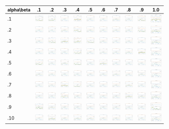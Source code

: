 | alpha\beta|.1|.2|.3|.4|.5|.6|.7|.8|.9|1.0| 
| -| -| -| -| -| -| -| -| -| -|  -|
| .1 |![](result_1_1_epoch_1000/plot/0_data0_train.png) |![](result_1_2_epoch_1000/plot/0_data0_train.png) |![](result_1_3_epoch_1000/plot/0_data0_train.png) |![](result_1_4_epoch_1000/plot/0_data0_train.png) |![](result_1_5_epoch_1000/plot/0_data0_train.png) |![](result_1_6_epoch_1000/plot/0_data0_train.png) |![](result_1_7_epoch_1000/plot/0_data0_train.png) |![](result_1_8_epoch_1000/plot/0_data0_train.png) |![](result_1_9_epoch_1000/plot/0_data0_train.png) |![](result_1_10_epoch_1000/plot/0_data0_train.png)|
| .2 |![](result_2_1_epoch_1000/plot/0_data0_train.png) |![](result_2_2_epoch_1000/plot/0_data0_train.png) |![](result_2_3_epoch_1000/plot/0_data0_train.png) |![](result_2_4_epoch_1000/plot/0_data0_train.png) |![](result_2_5_epoch_1000/plot/0_data0_train.png) |![](result_2_6_epoch_1000/plot/0_data0_train.png) |![](result_2_7_epoch_1000/plot/0_data0_train.png) |![](result_2_8_epoch_1000/plot/0_data0_train.png) |![](result_2_9_epoch_1000/plot/0_data0_train.png) |![](result_2_10_epoch_1000/plot/0_data0_train.png)|
| .3 |![](result_3_1_epoch_1000/plot/0_data0_train.png) |![](result_3_2_epoch_1000/plot/0_data0_train.png) |![](result_3_3_epoch_1000/plot/0_data0_train.png) |![](result_3_4_epoch_1000/plot/0_data0_train.png) |![](result_3_5_epoch_1000/plot/0_data0_train.png) |![](result_3_6_epoch_1000/plot/0_data0_train.png) |![](result_3_7_epoch_1000/plot/0_data0_train.png) |![](result_3_8_epoch_1000/plot/0_data0_train.png) |![](result_3_9_epoch_1000/plot/0_data0_train.png) |![](result_3_10_epoch_1000/plot/0_data0_train.png)|
| .4 |![](result_4_1_epoch_1000/plot/0_data0_train.png) |![](result_4_2_epoch_1000/plot/0_data0_train.png) |![](result_4_3_epoch_1000/plot/0_data0_train.png) |![](result_4_4_epoch_1000/plot/0_data0_train.png) |![](result_4_5_epoch_1000/plot/0_data0_train.png) |![](result_4_6_epoch_1000/plot/0_data0_train.png) |![](result_4_7_epoch_1000/plot/0_data0_train.png) |![](result_4_8_epoch_1000/plot/0_data0_train.png) |![](result_4_9_epoch_1000/plot/0_data0_train.png) |![](result_4_10_epoch_1000/plot/0_data0_train.png)|
| .5 |![](result_5_1_epoch_1000/plot/0_data0_train.png) |![](result_5_2_epoch_1000/plot/0_data0_train.png) |![](result_5_3_epoch_1000/plot/0_data0_train.png) |![](result_5_4_epoch_1000/plot/0_data0_train.png) |![](result_5_5_epoch_1000/plot/0_data0_train.png) |![](result_5_6_epoch_1000/plot/0_data0_train.png) |![](result_5_7_epoch_1000/plot/0_data0_train.png) |![](result_5_8_epoch_1000/plot/0_data0_train.png) |![](result_5_9_epoch_1000/plot/0_data0_train.png) |![](result_5_10_epoch_1000/plot/0_data0_train.png)|
| .6 |![](result_6_1_epoch_1000/plot/0_data0_train.png) |![](result_6_2_epoch_1000/plot/0_data0_train.png) |![](result_6_3_epoch_1000/plot/0_data0_train.png) |![](result_6_4_epoch_1000/plot/0_data0_train.png) |![](result_6_5_epoch_1000/plot/0_data0_train.png) |![](result_6_6_epoch_1000/plot/0_data0_train.png) |![](result_6_7_epoch_1000/plot/0_data0_train.png) |![](result_6_8_epoch_1000/plot/0_data0_train.png) |![](result_6_9_epoch_1000/plot/0_data0_train.png) |![](result_6_10_epoch_1000/plot/0_data0_train.png)|
| .7 |![](result_7_1_epoch_1000/plot/0_data0_train.png) |![](result_7_2_epoch_1000/plot/0_data0_train.png) |![](result_7_3_epoch_1000/plot/0_data0_train.png) |![](result_7_4_epoch_1000/plot/0_data0_train.png) |![](result_7_5_epoch_1000/plot/0_data0_train.png) |![](result_7_6_epoch_1000/plot/0_data0_train.png) |![](result_7_7_epoch_1000/plot/0_data0_train.png) |![](result_7_8_epoch_1000/plot/0_data0_train.png) |![](result_7_9_epoch_1000/plot/0_data0_train.png) |![](result_7_10_epoch_1000/plot/0_data0_train.png)|
| .8 |![](result_8_1_epoch_1000/plot/0_data0_train.png) |![](result_8_2_epoch_1000/plot/0_data0_train.png) |![](result_8_3_epoch_1000/plot/0_data0_train.png) |![](result_8_4_epoch_1000/plot/0_data0_train.png) |![](result_8_5_epoch_1000/plot/0_data0_train.png) |![](result_8_6_epoch_1000/plot/0_data0_train.png) |![](result_8_7_epoch_1000/plot/0_data0_train.png) |![](result_8_8_epoch_1000/plot/0_data0_train.png) |![](result_8_9_epoch_1000/plot/0_data0_train.png) |![](result_8_10_epoch_1000/plot/0_data0_train.png)|
| .9 |![](result_9_1_epoch_1000/plot/0_data0_train.png) |![](result_9_2_epoch_1000/plot/0_data0_train.png) |![](result_9_3_epoch_1000/plot/0_data0_train.png) |![](result_9_4_epoch_1000/plot/0_data0_train.png) |![](result_9_5_epoch_1000/plot/0_data0_train.png) |![](result_9_6_epoch_1000/plot/0_data0_train.png) |![](result_9_7_epoch_1000/plot/0_data0_train.png) |![](result_9_8_epoch_1000/plot/0_data0_train.png) |![](result_9_9_epoch_1000/plot/0_data0_train.png) |![](result_9_10_epoch_1000/plot/0_data0_train.png)|
| .10 |![](result_10_1_epoch_1000/plot/0_data0_train.png) |![](result_10_2_epoch_1000/plot/0_data0_train.png) |![](result_10_3_epoch_1000/plot/0_data0_train.png) |![](result_10_4_epoch_1000/plot/0_data0_train.png) |![](result_10_5_epoch_1000/plot/0_data0_train.png) |![](result_10_6_epoch_1000/plot/0_data0_train.png) |![](result_10_7_epoch_1000/plot/0_data0_train.png) |![](result_10_8_epoch_1000/plot/0_data0_train.png) |![](result_10_9_epoch_1000/plot/0_data0_train.png) |![](result_10_10_epoch_1000/plot/0_data0_train.png)|



